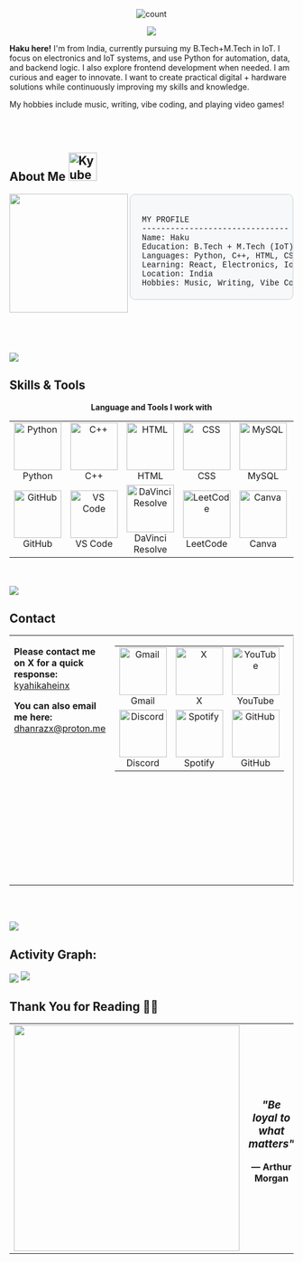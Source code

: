<div align="center">
    <p>
        <img align="center" alt="count" src="https://count.getloli.com/@kyahikahein?name=kyahikahein&theme=booru-r6gdrawfriends&padding=7&offset=0&align=top&scale=1.2&pixelated=1&darkmode=auto">
    </p>
</div>


<div align="center">
<img src="https://readme-typing-svg.herokuapp.com/?font=Righteous&size=35&center=true&vCenter=true&width=500&height=70&duration=4000&color=36BCF7&lines=Hey+there!+👋" />
</div>

<div align="left">

<p><strong>Haku here!</strong> I'm from India, currently pursuing my B.Tech+M.Tech in IoT. I focus on electronics and IoT systems, and use Python for automation, data, and backend logic. I also explore frontend development when needed. I am curious and eager to innovate. I want to create practical digital + hardware solutions while continuously improving my skills and knowledge.</p>

<p>My hobbies include music, writing, vibe coding, and playing video games!</p>

</div>

<br><br>

## About Me <img height="50" alt="Kyubey" src="https://raw.githubusercontent.com/innng/innng/master/assets/kyubey.gif"/>
<img align="left" src="https://pbs.twimg.com/profile_images/1964708864210718721/5dHBQvjt_400x400.jpg" width="210px"/>

<pre style="font-family: 'Courier New', monospace; background: #f6f8fa; padding: 20px; border-radius: 10px; border: 2px solid #e1e4e8;">
    
MY PROFILE
-------------------------------
Name: Haku
Education: B.Tech + M.Tech (IoT)
Languages: Python, C++, HTML, CSS, JavaScript
Learning: React, Electronics, IoT Systems
Location: India
Hobbies: Music, Writing, Vibe Coding, and Playing Video Games
</pre>

<br clear="left"/>

<br><br>

<img src="https://user-images.githubusercontent.com/73097560/115834477-dbab4500-a447-11eb-908a-139a6edaec5c.gif">
 
## Skills & Tools

<div align="center">

**Language and Tools I work with**

<table>
<tr>
<td align="center" width="144">
<img src="https://skillicons.dev/icons?i=python" width="84" height="84" alt="Python" />
<br>Python
</td>
<td align="center" width="144">
<img src="https://skillicons.dev/icons?i=cpp" width="84" height="84" alt="C++" />
<br>C++
</td>
<td align="center" width="144">
<img src="https://skillicons.dev/icons?i=html" width="84" height="84" alt="HTML" />
<br>HTML
</td>
<td align="center" width="144">
<img src="https://skillicons.dev/icons?i=css" width="84" height="84" alt="CSS" />
<br>CSS
</td>
<td align="center" width="144">
<img src="https://skillicons.dev/icons?i=mysql" width="84" height="84" alt="MySQL" />
<br>MySQL
</td>
<td align="center" width="144">
<img src="https://skillicons.dev/icons?i=git" width="84" height="84" alt="Git" />
<br>Git
</td>
</tr>
<tr>
<td align="center" width="144">
<img src="https://skillicons.dev/icons?i=github" width="84" height="84" alt="GitHub" />
<br>GitHub
</td>
<td align="center" width="144">
<img src="https://skillicons.dev/icons?i=vscode" width="84" height="84" alt="VS Code" />
<br>VS Code
</td>
<td align="center" width="144">
<img src="https://cdn.simpleicons.org/davinciresolve" width="84" height="84" alt="DaVinci Resolve" />
<br>DaVinci Resolve
</td>
<td align="center" width="144">
<img src="https://cdn.simpleicons.org/leetcode/FFA116" width="84" height="84" alt="LeetCode" />
<br>LeetCode
</td>
<td align="center" width="144">
<img src="https://cdn.simpleicons.org/canva/00C4CC" width="84" height="84" alt="Canva" />
<br>Canva
</td>
<td align="center" width="144">
<img src="https://cursor.com/favicon.ico" width="84" height="84" alt="Cursor" />
<br>Cursor
</td>
</tr>
</table>

</div>

<br><br>
<img src="https://user-images.githubusercontent.com/73097560/115834477-dbab4500-a447-11eb-908a-139a6edaec5c.gif">
## Contact

<table width="100%">
<tr>
<td valign="top" width="50%">

**Please contact me on X for a quick response:** [kyahikaheinx](https://x.com/kyahikaheinx)

**You can also email me here:** [dhanrazx@proton.me](mailto:dhanrazx@proton.me)

</td>
<td valign="top" width="25%">

<table>
<tr>
<td align="center">
<a href="mailto:dhanrazx@proton.me" style="text-decoration: none;">
<img src="https://img.icons8.com/color/84/000000/gmail-new.png" alt="Gmail" width="84" height="84"/>
<br>Gmail
</a>
</td>
<td align="center">
<a href="https://x.com/kyahikaheinx" style="text-decoration: none;">
<img src="https://cdn.simpleicons.org/x/000000" alt="X" width="84" height="84"/>
<br>X
</a>
</td>
<td align="center">
<a href="https://youtube.com/@kyaahikahein" style="text-decoration: none;">
<img src="https://img.icons8.com/color/84/000000/youtube-play.png" alt="YouTube" width="84" height="84"/>
<br>YouTube
</a>
</td>
</tr>
<tr>
<td align="center">
<a href="https://discord.com/users/imnottkratos" style="text-decoration: none;">
<img src="https://img.icons8.com/color/84/000000/discord-logo.png" alt="Discord" width="84" height="84"/>
<br>Discord
</a>
</td>
<td align="center">
<a href="https://open.spotify.com/users/1mh3ivy5cj3omoc3jhnkoylgf" style="text-decoration: none;">
<img src="https://img.icons8.com/color/84/000000/spotify.png" alt="Spotify" width="84" height="84"/>
<br>Spotify
</a>
</td>
<td align="center">
<a href="https://github.com/kyahikahein" style="text-decoration: none;">
<img src="https://img.icons8.com/color/84/000000/github--v1.png" alt="GitHub" width="84" height="84"/>
<br>GitHub
</a>
</td>
</tr>
</table>

</td>
<td valign="top" width="25%" align="right">

<img src="https://i.pinimg.com/736x/df/f8/1e/dff81ebd4f809d5232367e63e2b919f6.jpg" width="435"/>

</td>
</tr>
</table>

<br><br>

<img src="https://user-images.githubusercontent.com/73097560/115834477-dbab4500-a447-11eb-908a-139a6edaec5c.gif"><h2 align="left">Activity Graph:</h2>
<img align="center" src="https://github-readme-activity-graph.vercel.app/graph?username=kyahikahein&theme=github-compact"/>
<img src="https://user-images.githubusercontent.com/73097560/115834477-dbab4500-a447-11eb-908a-139a6edaec5c.gif">
## Thank You for Reading 🫶🏻
<div align="center">
<table width="100%">
<tr>
<td valign="middle" width="50%" align="center">
<img src="https://i.pinimg.com/originals/7c/da/95/7cda951b9754abda0032a6fe3cb58691.gif" width="400"/>
</td>
<td valign="middle" width="50%" align="center">
<h3><em>"Be loyal to what matters"</em></h3>
<p><strong>— Arthur Morgan</strong></p>
</td>
</tr>
</table>
</div>
